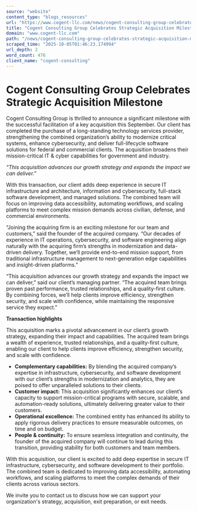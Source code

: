 ```yaml
---
source: "website"
content_type: "blogs_resources"
url: "https://www.cogent-llc.com/news/cogent-consulting-group-celebrates-strategic-acquisition-milestone"
title: "Cogent Consulting Group Celebrates Strategic Acquisition Milestone"
domain: "www.cogent-llc.com"
path: "/news/cogent-consulting-group-celebrates-strategic-acquisition-milestone"
scraped_time: "2025-10-05T01:46:23.174994"
url_depth: 2
word_count: 476
client_name: "cogent-consulting"
---
```


# Cogent Consulting Group Celebrates Strategic Acquisition Milestone

Cogent Consulting Group is thrilled to announce a significant milestone with the successful facilitation of a key acquisition this September. Our client has completed the purchase of a long-standing technology services provider, strengthening the combined organization’s ability to modernize critical systems, enhance cybersecurity, and deliver full-lifecycle software solutions for federal and commercial clients. The acquisition broadens their mission-critical IT & cyber capabilities for government and industry.

_“This acquisition advances our growth strategy and expands the impact we can deliver.”_

With this transaction, our client adds deep experience in secure IT infrastructure and architecture, information and cybersecurity, full-stack software development, and managed solutions. The combined team will focus on improving data accessibility, automating workflows, and scaling platforms to meet complex mission demands across civilian, defense, and commercial environments.

“Joining the acquiring firm is an exciting milestone for our team and customers,” said the founder of the acquired company. “Our decades of experience in IT operations, cybersecurity, and software engineering align naturally with the acquiring firm’s strengths in modernization and data-driven delivery. Together, we’ll provide end-to-end mission support, from traditional infrastructure management to next-generation edge capabilities and insight-driven platforms.”

“This acquisition advances our growth strategy and expands the impact we can deliver,” said our client’s managing partner. “The acquired team brings proven past performance, trusted relationships, and a quality-first culture. By combining forces, we’ll help clients improve efficiency, strengthen security, and scale with confidence, while maintaining the responsive service they expect.”

**Transaction highlights**

This acquisition marks a pivotal advancement in our client’s growth strategy, expanding their impact and capabilities. The acquired team brings a wealth of experience, trusted relationships, and a quality-first culture, enabling our client to help clients improve efficiency, strengthen security, and scale with confidence.

* **Complementary capabilities:** By blending the acquired company’s expertise in infrastructure, cybersecurity, and software development with our client’s strengths in modernization and analytics, they are poised to offer unparalleled solutions to their clients.
* **Customer impact:** This acquisition significantly enhances our client’s capacity to support mission-critical programs with secure, scalable, and automation-ready solutions, ultimately delivering greater value to their customers.
* **Operational excellence:** The combined entity has enhanced its ability to apply rigorous delivery practices to ensure measurable outcomes, on time and on budget.
* **People & continuity:** To ensure seamless integration and continuity, the founder of the acquired company will continue to lead during this transition, providing stability for both customers and team members.

With this acquisition, our client is excited to add deep expertise in secure IT infrastructure, cybersecurity, and software development to their portfolio. The combined team is dedicated to improving data accessibility, automating workflows, and scaling platforms to meet the complex demands of their clients across various sectors.

We invite you to contact us to discuss how we can support your organization's strategy, acquisition, exit preparation, or exit needs.